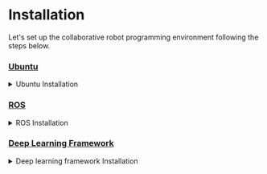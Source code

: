# Installation

Let's set up the collaborative robot programming environment following the steps below.



### [Ubuntu](ubuntu/)

<details>
<summary>Ubuntu Installation</summary>


{% content-ref url="ubuntu/ubuntu-install.md" %}
[ubuntu/ubuntu-install.md](ubuntu/ubuntu-install.md)
{% endcontent-ref %}



{% content-ref url="ubuntu/ubuntu-timesync.md" %}
[ubuntu/ubuntu-timesync.md](ubuntu/ubuntu-timesync.md)
{% endcontent-ref %}



{% content-ref url="ubuntu/ubuntu-bashrc.md" %}
[ubuntu/ubuntu-bashrc.md](ubuntu/ubuntu-bashrc.md)
{% endcontent-ref %}



{% content-ref url="ubuntu/ubuntu-util.md" %}
[ubuntu/ubuntu-util.md](ubuntu/ubuntu-util.md)
{% endcontent-ref %}

</details>


### [ROS](ros/)
<details>
<summary>ROS  Installation</summary>
{% content-ref url="ros/ros-install.md" %}
[ros/ros-install.md](ros/ros-install.md)
{% endcontent-ref %}



{% content-ref url="ros/ros-packages-for-robots.md" %}
[ros/ros-packages-for-robots.md](ros/ros-packages-for-robots.md)
{% endcontent-ref %}

</details>


### [Deep Learning Framework](deep-learning-framework/)

<details>
<summary>Deep learning framework Installation</summary>

{% content-ref url="deep-learning-framework/anaconda.md" %}
[deep-learning-framework/anaconda.md](deep-learning-framework/anaconda.md)
{% endcontent-ref %}



{% content-ref url="deep-learning-framework/install-deep-learning-framework.md" %}
[deep-learning-framework/install-deep-learning-framework.md](deep-learning-framework/install-deep-learning-framework.md)
{% endcontent-ref %}

</details>